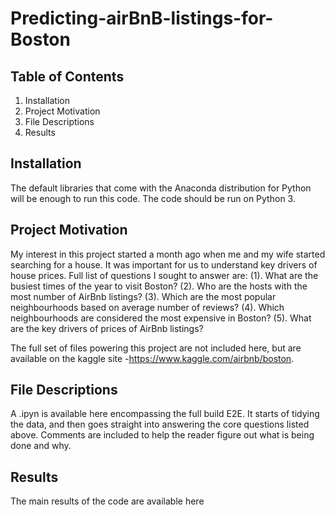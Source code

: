# Predicting-airBnB-listings-for-Boston

## Table of Contents
1. Installation
2. Project Motivation
3. File Descriptions
4. Results


## Installation
The default libraries that come with the Anaconda distribution for Python will be enough to run this code. The code should be run on Python 3.

## Project Motivation
My interest in this project started a month ago when me and my wife started searching for a house. It was important for us to understand key drivers of house prices. Full list of questions I sought to answer are:
(1). What are the busiest times of the year to visit Boston?
(2). Who are the hosts with the most number of AirBnb listings?
(3). Which are the most popular neighbourhoods based on average number of reviews?
(4). Which neighbourhoods are considered the most expensive in Boston?
(5). What are the key drivers of prices of AirBnb listings?

The full set of files powering this project are not included here, but are available on the kaggle site -https://www.kaggle.com/airbnb/boston.

## File Descriptions
A .ipyn is available here encompassing the full build E2E. It starts of tidying the data, and then goes straight into answering the core questions listed above. Comments are included to help the reader figure out what is being done and why.

## Results
The main results of the code are available here

